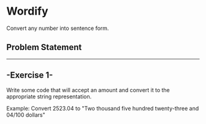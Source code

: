 # Wordify

Convert any number into sentence form.

## Problem Statement

------------
-Exercise 1-
------------
Write some code that will accept an amount and convert it to the
appropriate string representation.
 
Example:
Convert 2523.04
to "Two thousand five hundred twenty-three and 04/100 dollars"
